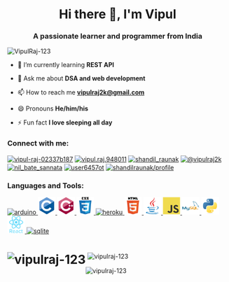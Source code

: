 <h1 align="center">Hi there 👋, I'm Vipul</h1>
<h3 align="center">A passionate learner and programmer from India</h3>

<p align="left"> <img src="https://komarev.com/ghpvc/?username=vipulraj-123&label=Profile%20views&color=0e75b6&style=flat" alt="VipulRaj-123" /> </p>

- 🌱 I’m currently learning **REST API**

- 💬 Ask me about **DSA and web development**

- 📫 How to reach me **vipulraj2k@gmail.com**

- 😄 Pronouns **He/him/his**

- ⚡ Fun fact **I love sleeping all day**

<h3 align="left">Connect with me:</h3>
<p align="left">
<a href="https://linkedin.com/in/vipul-raj-02337b187" target="blank"><img align="center" src="https://raw.githubusercontent.com/rahuldkjain/github-profile-readme-generator/master/src/images/icons/Social/linked-in-alt.svg" alt="vipul-raj-02337b187" height="30" width="40" /></a>
<a href="https://fb.com/vipul.raj.948011" target="blank"><img align="center" src="https://raw.githubusercontent.com/rahuldkjain/github-profile-readme-generator/master/src/images/icons/Social/facebook.svg" alt="vipul.raj.948011" height="30" width="40" /></a>
<a href="https://www.codechef.com/users/shandil_raunak" target="blank"><img align="center" src="https://cdn.jsdelivr.net/npm/simple-icons@3.1.0/icons/codechef.svg" alt="shandil_raunak" height="30" width="40" /></a>
<a href="https://www.hackerrank.com/vipulraj2k" target="blank"><img align="center" src="https://raw.githubusercontent.com/rahuldkjain/github-profile-readme-generator/master/src/images/icons/Social/hackerrank.svg" alt="@vipulraj2k" height="30" width="40" /></a>
<a href="https://codeforces.com/profile/nil_bate_sannata" target="blank"><img align="center" src="https://cdn.jsdelivr.net/npm/simple-icons@3.0.1/icons/codeforces.svg" alt="nil_bate_sannata" height="30" width="40" /></a>
<a href="https://www.leetcode.com/user6457ot" target="blank"><img align="center" src="https://raw.githubusercontent.com/rahuldkjain/github-profile-readme-generator/master/src/images/icons/Social/leet-code.svg" alt="user6457ot" height="30" width="40" /></a>
<a href="https://auth.geeksforgeeks.org/user/shandilraunak/profile" target="blank"><img align="center" src="https://raw.githubusercontent.com/rahuldkjain/github-profile-readme-generator/master/src/images/icons/Social/geeks-for-geeks.svg" alt="shandilraunak/profile" height="30" width="40" /></a>
</p>

<h3 align="left">Languages and Tools:</h3>
<p align="left"> <a href="https://www.arduino.cc/" target="_blank"> <img src="https://cdn.worldvectorlogo.com/logos/arduino-1.svg" alt="arduino" width="40" height="40"/> </a> <a href="https://www.cprogramming.com/" target="_blank"> <img src="https://raw.githubusercontent.com/devicons/devicon/master/icons/c/c-original.svg" alt="c" width="40" height="40"/> </a> <a href="https://www.w3schools.com/cpp/" target="_blank"> <img src="https://raw.githubusercontent.com/devicons/devicon/master/icons/cplusplus/cplusplus-original.svg" alt="cplusplus" width="40" height="40"/> </a> <a href="https://www.w3schools.com/css/" target="_blank"> <img src="https://raw.githubusercontent.com/devicons/devicon/master/icons/css3/css3-original-wordmark.svg" alt="css3" width="40" height="40"/> </a> <a href="https://heroku.com" target="_blank"> <img src="https://www.vectorlogo.zone/logos/heroku/heroku-icon.svg" alt="heroku" width="40" height="40"/> </a> <a href="https://www.w3.org/html/" target="_blank"> <img src="https://raw.githubusercontent.com/devicons/devicon/master/icons/html5/html5-original-wordmark.svg" alt="html5" width="40" height="40"/> </a> <a href="https://www.java.com" target="_blank"> <img src="https://raw.githubusercontent.com/devicons/devicon/master/icons/java/java-original.svg" alt="java" width="40" height="40"/> </a> <a href="https://developer.mozilla.org/en-US/docs/Web/JavaScript" target="_blank"> <img src="https://raw.githubusercontent.com/devicons/devicon/master/icons/javascript/javascript-original.svg" alt="javascript" width="40" height="40"/> </a> <a href="https://www.mysql.com/" target="_blank"> <img src="https://raw.githubusercontent.com/devicons/devicon/master/icons/mysql/mysql-original-wordmark.svg" alt="mysql" width="40" height="40"/> </a> <a href="https://www.python.org" target="_blank"> <img src="https://raw.githubusercontent.com/devicons/devicon/master/icons/python/python-original.svg" alt="python" width="40" height="40"/> </a> <a href="https://reactjs.org/" target="_blank"> <img src="https://raw.githubusercontent.com/devicons/devicon/master/icons/react/react-original-wordmark.svg" alt="react" width="40" height="40"/> </a> <a href="https://www.sqlite.org/" target="_blank"> <img src="https://www.vectorlogo.zone/logos/sqlite/sqlite-icon.svg" alt="sqlite" width="40" height="40"/> </a> </p>

<h1><img align="left" src="https://github-readme-stats.vercel.app/api/top-langs?username=vipulraj-123&show_icons=true&locale=en&layout=compact" alt="vipulraj-123" /></h1>

<p>&nbsp;<img align="center" src="https://github-readme-stats.vercel.app/api?username=vipulraj-123&show_icons=true&locale=en" alt="vipulraj-123" /></p>

<p><img align="center" src="https://github-readme-streak-stats.herokuapp.com/?user=vipulraj-123&" alt="vipulraj-123" /></p>
